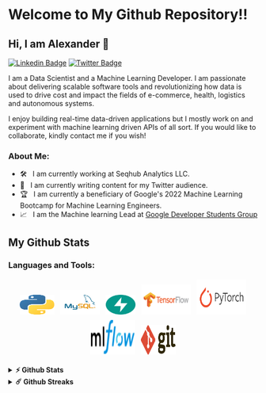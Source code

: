 # Welcome to My Github Repository!!

## Hi, I am Alexander 👋
[![Linkedin Badge](https://img.shields.io/badge/-LinkedIn-0e76a8?style=flat-square&logo=Linkedin&logoColor=white)](https://www.linkedin.com/in/alexander-ifenaike-083568185/)
[![Twitter Badge](https://img.shields.io/badge/-Twitter-00acee?style=flat-square&logo=Twitter&logoColor=white)](https://twitter.com/AIfenaike_)


I am a Data Scientist and a Machine Learning Developer. I am passionate about delivering scalable software tools and revolutionizing how data is used to drive cost and impact the fields of e-commerce, health, logistics and autonomous systems.

I enjoy building real-time data-driven applications but I mostly work on and experiment with machine learning driven APIs of all sort.
If you would like to collaborate, kindly contact me if you wish! 

### About Me:

- 🛠 &nbsp; I am currently working at Seqhub Analytics LLC.
- 🚀 &nbsp; I am currently writing content for my Twitter audience.
- 🏆 &nbsp; I am currently a beneficiary of Google's 2022 Machine Learning Bootcamp for Machine Learning Engineers.
- 📈 &nbsp; I am the Machine learning Lead at [Google Developer Students Group](https://gdsc.community.dev/university-of-ibadan/)


## My Github Stats

### Languages and Tools:


<p align="center">
	<img title="Python" alt="Python" src="https://raw.githubusercontent.com/aifenaike/aifenaike/main/assets/python.svg" width="70" height="40" style="vertical-align:down; margin:4px"/>
	<img title="MySQL" alt="MySQL" src="https://raw.githubusercontent.com/aifenaike/aifenaike/main/assets/mysql (1).svg"  width="80" height="50" style="vertical-align:down; margin:4px"/>
	<img title="FastAPI" alt="FastAPI" src="https://raw.githubusercontent.com/aifenaike/aifenaike/main/assets/fastapi.svg"  width="60" height="40" style="vertical-align:down; margin:4px"/>
	<img title="TensorFlow" alt="TensorFlow" src="https://raw.githubusercontent.com/aifenaike/aifenaike/main/assets/tensorflow.svg" width="100" height="60" style="vertical-align:down; margin:4px"/>
	<img title="Pytorch" alt="Pytorch" src="https://raw.githubusercontent.com/aifenaike/aifenaike/main/assets/pytorch.svg" width="100" height="70" style="vertical-align:down; margin:4px"/>
  <img title="Mlflow" alt="Mlflow" src="https://raw.githubusercontent.com/aifenaike/aifenaike/main/assets/mlflow.svg" width="90" height="70" style="vertical-align:down; margin:4px"/>
  <img title="Git" alt="Git" src="https://raw.githubusercontent.com/aifenaike/aifenaike/main/assets/git.svg" width="70" height="60" style="vertical-align:down; margin:4px"/>
</p>

<details>	
  <summary><b>⚡ Github Stats</b></summary>
  <br />
  <img height="180em" src="https://github-readme-stats.vercel.app/api?username=aifenaike&show_icons=true&hide_border=true&&count_private=true&include_all_commits=true" />
  <img height="180em" src="https://github-readme-stats.vercel.app/api/top-langs/?username=aifenaike&show_icons=true&hide_border=true&layout=compact&langs_count=8"/>
</details>

<details>	
  <summary><b>☄️ Github Streaks</b></summary>

  <br />
  <img height="180em" src="https://github-readme-streak-stats.herokuapp.com/?user=aifenaike&hide_border=true" />
</details>

#
